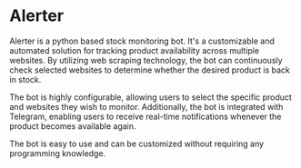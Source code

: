 # Alerter
Alerter is a python based stock monitoring bot.
It's a customizable and automated solution for tracking product availability across multiple websites. 
By utilizing web scraping technology, the bot can continuously check selected websites to determine whether the desired product is back in stock.

The bot is highly configurable, allowing users to select the specific product and websites they wish to monitor. 
Additionally, the bot is integrated with Telegram, enabling users to receive real-time notifications whenever the product becomes available again.

The bot is easy to use and can be customized without requiring any programming knowledge.
